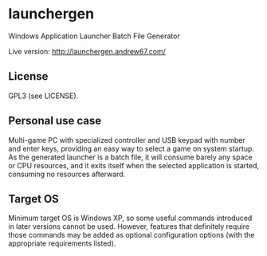 # launchergen
Windows Application Launcher Batch File Generator

Live version: http://launchergen.andrew67.com/

## License
GPL3 (see LICENSE).

## Personal use case
Multi-game PC with specialized controller and USB keypad with number and enter keys, providing an easy way to select a game on system startup.
As the generated launcher is a batch file, it will consume barely any space or CPU resources, and it exits itself when the selected application is started, consuming no resources afterward.

## Target OS
Minimum target OS is Windows XP, so some useful commands introduced in later versions cannot be used.
However, features that definitely require those commands may be added as optional configuration options (with the appropriate requirements listed).
